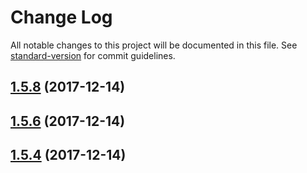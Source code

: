 # Change Log

All notable changes to this project will be documented in this file. See [standard-version](https://github.com/conventional-changelog/standard-version) for commit guidelines.

<a name="1.5.8"></a>
## [1.5.8](https://github.com/MrFrankel/ngx-popper/compare/v1.5.6...v1.5.8) (2017-12-14)



<a name="1.5.6"></a>
## [1.5.6](https://github.com/MrFrankel/ngx-popper/compare/v1.5.4...v1.5.6) (2017-12-14)



<a name="1.5.4"></a>
## [1.5.4](https://github.com/MrFrankel/ngx-popper/compare/1.4.0...1.5.4) (2017-12-14)
